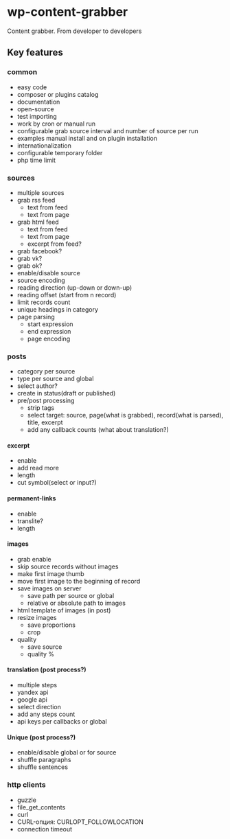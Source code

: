 # wp-content-grabber
Content grabber. From developer to developers

## Key features
### common
- easy code
- composer or plugins catalog
- documentation
- open-source
- test importing
- work by cron or manual run
- configurable grab source interval and number of source per run
- examples manual install and on plugin installation
- internationalization
- configurable temporary folder
- php time limit



### sources
- multiple sources
- grab rss feed
  - text from feed
  - text from page
- grab html feed
  - text from feed
  - text from page
  - excerpt from feed?
- grab facebook?
- grab vk?
- grab ok?
- enable/disable source
- source encoding
- reading direction (up-down or down-up)
- reading offset (start from n record)
- limit records count
- unique headings in category
- page parsing
  - start expression
  - end expression
  - page encoding

### posts
- category per source
- type per source and global
- select author?
- create in status(draft or published)
- pre/post processing
  - strip tags
  - select target: source, page(what is grabbed), record(what is parsed), title, excerpt
  - add any callback counts (what about translation?)

#### excerpt
- enable
- add read more
- length
- cut symbol(select or input?)

#### permanent-links
- enable
- translite?
- length

#### images
- grab enable
- skip source records without images
- make first image thumb
- move first image to the beginning of record
- save images on server
  - save path per source or global
  - relative or absolute path to images
- html template of images (in post)
- resize images
  - save proportions
  - crop
- quality
  - save source
  - quality %

#### translation (post process?)
- multiple steps
- yandex api
- google api
- select direction
- add any steps count
- api keys per callbacks or global

#### Unique (post process?)
- enable/disable global or for source
- shuffle paragraphs
- shuffle sentences

### http clients
- guzzle
- file_get_contents
- curl
- CURL-опция: CURLOPT_FOLLOWLOCATION
- connection timeout

